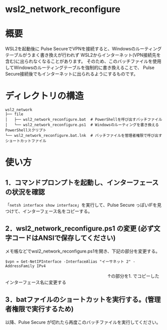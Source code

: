 # wsl2_network_reconfigure

# 概要
WSL2を起動後に Pulse SecureでVPNを接続すると、Windowsのルーティングテーブルがうまく書き換えが行われず
WSL2からインターネット(VPN接続先を含む)に出られなくなることがあります。
そのため、このバッチファイルを使用してWindowsのルーティングテーブルを強制的に書き換えることで、
Pulse Secure接続後でもインターネットに出られるようにするものです。

# ディレクトリの構造

```
wsl2_network
├── file
│   ├── wsl2_network_reconfigure.bat  # PowerShellを呼び出すバッチファイル
│   └── wsl2_network_reconfigure.ps1  # Windowsのルーティングを書き換えるPowerShellスクリプト
└── wsl2_network_reconfigure.bat.lnk  # バッチファイルを管理者権限で呼び出すショートカットファイル
```

# 使い方
## 1．コマンドプロンプトを起動し、インターフェースの状況を確認

「`netsh interface show interface`」を実行して、Pulse Secure っぽいIFを見つけて、インターフェース名をコピーする。


## 2．wsl2_network_reconfigure.ps1 の変更 (必ず文字コードはANSIで保存してください)

メモ帳などでwsl2_network_reconfigure.ps1を開き、下記の部分を変更する。

`$vpn = Get-NetIPInterface -InterfaceAlias "イーサネット 2" -AddressFamily IPv4`  

　　　　　　　　　　　　　　　　　　　　　　　      ↑の部分を1. でコピーしたインターフェース名に変更する

## 3．batファイルのショートカットを実行する。(管理者権限で実行するため)

以降、Pulse Secure が切れたら再度このバッチファイルを実行してください。
